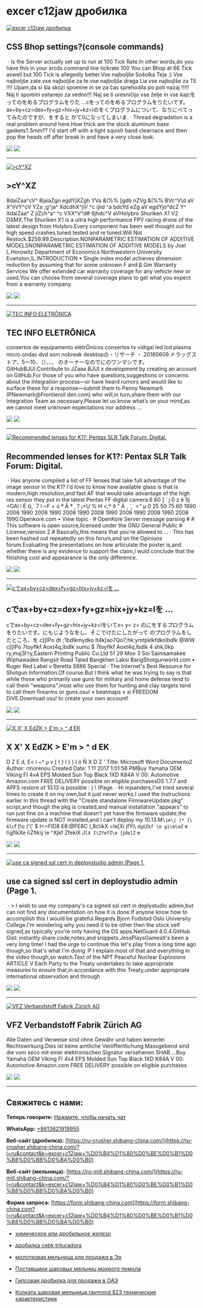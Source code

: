 # excer c12jaw дробилка

<a href="https://swt.shibang-china.com/?l=ru&img&k=excer+c12jaw+%D0%B4%D1%80%D0%BE%D0%B1%D0%B8%D0%BB%D0%BA%D0%B0" target="_blank">![excer c12jaw дробилка](http://static.shibang-china.com/all-800x300/18.jpg)</a>

## CSS Bhop settings?(console commands)
&nbsp;&#0183;&#32;Is the Server actually set up to run at 100 Tick Rate.In other words,do you have this in your srcds command line tickrate 100 You can Bhop at 66 Tick aswell but 100 Tick is allegedly better.Vse najboljše Sošolka Teja :) Vse najboljše zate.vse najboljše za te.vse najboljše draga Lia vse najbojlše za TE !!!! Upam,da si šla skozi spomine in se za čas sprehodila po poti nazaj !!!!! Naj ti spomini ostanejo za vedno!!! Naj se ti uresničijo vse želje in vse kajcをってのをめるプログラムをりた …cをってのをめるプログラムをりたいです。ax+by+cz=dex+fy+gz=hix+jy+kz=lのをくプログラムについて、なりにべてってみたのですが、をすると がて0になってしまいま.&nbsp;&#0183;&#32;Thread degradation is a real problem around here.How thick are the stock aluminum base gaskets?.5mm?? I'd start off with a tight squish band clearnace and then pop the heads off after break in and have a very close look.


<a href="https://whatsapp.shibangsoft.com/WhatsApp.php" target="_blank" title="WhatsApp">![](http://static.shibang-china.com/icon/whatsapp.png)</a> <a href="https://swt.shibang-china.com/?l=ru&icon&k=excer+c12jaw+%D0%B4%D1%80%D0%BE%D0%B1%D0%B8%D0%BB%D0%BA%D0%B0" target="_blank">![](http://static.shibang-china.com/icon/chat-ru.png)</a>

---

<a href="https://swt.shibang-china.com/?l=ru&img&k=excer+c12jaw+%D0%B4%D1%80%D0%BE%D0%B1%D0%B8%D0%BB%D0%BA%D0%B0" target="_blank">![&gt;cY^XZ](http://static.shibang-china.com/all-800x300/843.jpg)</a>

## &gt;cY^XZ
8daiZaa^cV^ 8jaiaZgn egdYjXZgh YVa &amp;(%% [gdb nZVg &amp;(%% BVc^V\d aV X^iiVY^cV YZa ;g^ja^ XdcdhX^jiV ^c ijiid ^a bdcYd eZg aV egdYjo^dcZ Y^ XdaiZaa^ Z jiZch^a^ ^c VXX^V^d# 6jhdc^V aVHolybro Shuriken X1 V2 DSMX.The Shuriken X1 is a ultra high performance FPV racing drone of the latest design from Holybro.Every component has been well thought out for high speed crashes,tuned tested and re tuned.Will Not Restock.$259.99.Description.NONPARAMETRIC ESTIMATION OF ADDITIVE MODELSNONPARAMETRIC ESTIMATION OF ADDITIVE MODELS by Joel L.Horowitz Department of Economics Northwestern University Evanston,IL.INTRODUCTION • Single index model achieves dimension reduction by assuming that for some unknown F and β.Gm Warranty Services We offer extended car warranty coverage for any vehicle new or used.You can choose from several coverage plans to get what you expect from a warranty company.


<a href="https://whatsapp.shibangsoft.com/WhatsApp.php" target="_blank" title="WhatsApp">![](http://static.shibang-china.com/icon/whatsapp.png)</a> <a href="https://swt.shibang-china.com/?l=ru&icon&k=excer+c12jaw+%D0%B4%D1%80%D0%BE%D0%B1%D0%B8%D0%BB%D0%BA%D0%B0" target="_blank">![](http://static.shibang-china.com/icon/chat-ru.png)</a>

---

<a href="https://swt.shibang-china.com/?l=ru&img&k=excer+c12jaw+%D0%B4%D1%80%D0%BE%D0%B1%D0%B8%D0%BB%D0%BA%D0%B0" target="_blank">![TEC INFO ELETR&#212;NICA](http://static.shibang-china.com/all-800x300/1365.jpg)</a>

## TEC INFO ELETR&#212;NICA
consertos de equipamento eletr&#212;nicos.consertos tv vidigal led lcd plasma micro ondas dvd som nobreak desktopの・リサーチ ・.20180609.ドラッグストア、5～10、（）、、、 のオーナーなのでにのワンマンです。GitHubBJUI.Contribute to JZaaa BJUI x development by creating an account on GitHub.For those of you who have questions,suggestions or concerns about the Integration process—or have heard rumors and would like to surface these for a response—submit them to Penny Newmark (PNewmark@Frontieroil den.com) who will,in turn,share them with our Integration Team as necessary.Please let us know what’s on your mind,as we cannot meet unknown expectations nor address …


<a href="https://whatsapp.shibangsoft.com/WhatsApp.php" target="_blank" title="WhatsApp">![](http://static.shibang-china.com/icon/whatsapp.png)</a> <a href="https://swt.shibang-china.com/?l=ru&icon&k=excer+c12jaw+%D0%B4%D1%80%D0%BE%D0%B1%D0%B8%D0%BB%D0%BA%D0%B0" target="_blank">![](http://static.shibang-china.com/icon/chat-ru.png)</a>

---

<a href="https://swt.shibang-china.com/?l=ru&img&k=excer+c12jaw+%D0%B4%D1%80%D0%BE%D0%B1%D0%B8%D0%BB%D0%BA%D0%B0" target="_blank">![Recommended lenses for K1?: Pentax SLR Talk Forum: Digital.](http://static.shibang-china.com/all-800x300/1338.jpg)</a>

## Recommended lenses for K1?: Pentax SLR Talk Forum: Digital.
&nbsp;&#0183;&#32;Has anyone compiled a list of FF lenses that take full advantage of the image sensor in the K1? I'd love to know how available glass is that is modern,high resolution,and fast AF that would take advantage of the high res sensor they put in the latest Pentax FF digital camera.6 60 ] ` j 0 z &#234; 5j +OA&#238; &#237; &#200; &#164;,&#180; 7 l ~F = &#250; &#170; &#194; &#170; &#184; ? &#161;+U % H &lt;,&#186; &#240; &quot; &#193; &#184; &#180;,&#180; &lt;&quot; &#181; 0 25 50 75 60 1990 2008 1990 2008 1990 2008 1990 2008 1990 2008 1990 2008 1990 2008 1990.Openkore.com • View topic&nbsp;&#0183;&#32;# OpenKore Server message parsing # # This software is open source,licensed under the GNU General Public # License,version 2.# Basically,this means that you're allowed to …&nbsp;&#0183;&#32;This has been hashed out repeatedly on this forum,and on the Opinions forum.Evaluating the presentations on how articulate the poster is,and whether there is any evidence to support the claim,I wuld conclude that the finishing cost and appearance is the only difference.


<a href="https://whatsapp.shibangsoft.com/WhatsApp.php" target="_blank" title="WhatsApp">![](http://static.shibang-china.com/icon/whatsapp.png)</a> <a href="https://swt.shibang-china.com/?l=ru&icon&k=excer+c12jaw+%D0%B4%D1%80%D0%BE%D0%B1%D0%B8%D0%BB%D0%BA%D0%B0" target="_blank">![](http://static.shibang-china.com/icon/chat-ru.png)</a>

---

<a href="https://swt.shibang-china.com/?l=ru&img&k=excer+c12jaw+%D0%B4%D1%80%D0%BE%D0%B1%D0%B8%D0%BB%D0%BA%D0%B0" target="_blank">![cでax+by+cz=dex+fy+gz=hix+jy+kz=lを …](http://static.shibang-china.com/all-800x300/1392.jpg)</a>

## cでax+by+cz=dex+fy+gz=hix+jy+kz=lを …
cでax+by+cz=dex+fy+gz=hix+jy+kz=lをいてx= y= z= のにをするプログラムをりたいです。にもじようなをし、そこでけたにしたがって のプログラムをしたところ、を.c[[IPo dt ;’lbdlkmydko lt4k[ao7Qo7;hk;ymtpklkfdkolbdlk @WW c[[IPo 7toyflkf Aoxt4q,lbdlk xumu $ 7toyflkf Aoxt4q,lbdlk 4 shk,0kp ry,muj3I’ry,Eastern Printing Public Co.Ltd 51 29 Moo 3 Soi Saimsamakee Wiphawadee Rangsit Road Talad Bangkhen Laksi BangShotgunworld.com • Ruger Red Label v Beretta S686 Special&nbsp;&#0183;&#32;The Internet's Best Resource for Shotgun Information.Of course.But I think what he was trying to say is that while those who primarily use guns for military and home defense tend to call them &quot;weapons&quot;,most who use them for hunting and clay targets tend to call them firearms or guns.osu! &#187; beatmaps &#187; xi FREEDOM DiVE.Download osu! to create your own account!


<a href="https://whatsapp.shibangsoft.com/WhatsApp.php" target="_blank" title="WhatsApp">![](http://static.shibang-china.com/icon/whatsapp.png)</a> <a href="https://swt.shibang-china.com/?l=ru&icon&k=excer+c12jaw+%D0%B4%D1%80%D0%BE%D0%B1%D0%B8%D0%BB%D0%BA%D0%B0" target="_blank">![](http://static.shibang-china.com/icon/chat-ru.png)</a>

---

<a href="https://swt.shibang-china.com/?l=ru&img&k=excer+c12jaw+%D0%B4%D1%80%D0%BE%D0%B1%D0%B8%D0%BB%D0%BA%D0%B0" target="_blank">![X X' X EdZK &gt; E'm &gt; ^ d EK](http://static.shibang-china.com/all-800x300/857.jpg)</a>

## X X' X EdZK &gt; E'm &gt; ^ d EK
D Z E d, E&lt; &#237; ~^ &#181; v [ t } l } } l &#243; &#209; X D Z ' Title: Microsoft Word Documento2 Author: rmorenou Created Date: 1 11 2017 1:01:58 PMBuy Yamaha OEM Viking FI 4x4 EPS Molded Sun Top Black 1XD K84A V 00: Automotive Amazon.com FREE DELIVERY possible on eligible purchasesDS 1.7.7 and APFS restore of 10.13 is possible : ) ! (Page.&nbsp;&#0183;&#32;Hi mjsanders,I've tried several times to create it on my own,but it just never works.I used the instructions earlier in this thread with the &quot;Create standalone FirmwareUpdate.pkg&quot; script,and though the pkg is created,and manual installation &quot;appears&quot; to run just fine on a machine that doesn't yet have the firmware update,the firmware update is NOT installed,and I can't deploy my 10.13.M`\ie\j )* [\ Alc`f [\c )'(' $ I&lt;=FID8 E8:@FE8C (,8c\ikX =le[Xi jfYi\ `dgXZkf \e gi\m\eZ` e I\gfikXe i\Zfik\j \e ^Xjkf ZfekiX J`[X I\ZfefZ\e [`jd`elZ` e


<a href="https://whatsapp.shibangsoft.com/WhatsApp.php" target="_blank" title="WhatsApp">![](http://static.shibang-china.com/icon/whatsapp.png)</a> <a href="https://swt.shibang-china.com/?l=ru&icon&k=excer+c12jaw+%D0%B4%D1%80%D0%BE%D0%B1%D0%B8%D0%BB%D0%BA%D0%B0" target="_blank">![](http://static.shibang-china.com/icon/chat-ru.png)</a>

---

<a href="https://swt.shibang-china.com/?l=ru&img&k=excer+c12jaw+%D0%B4%D1%80%D0%BE%D0%B1%D0%B8%D0%BB%D0%BA%D0%B0" target="_blank">![use ca signed ssl cert in deploystudio admin (Page 1.](http://static.shibang-china.com/all-800x300/1114.jpg)</a>

## use ca signed ssl cert in deploystudio admin (Page 1.
&nbsp;&#0183;&#32;&gt; I wish to use my company's ca signed ssl cert in deplystudio admin,but can not find any documentation on how it is done.If anyone know how to accomplish this I would be grateful.Regards Bjorn Fodstad Oslo University College.I'm wondering why you need it to be other then the stock self signed,as typically you're only having the DS apps.NetGuard 4.0.4.GitHub Gist: instantly share code,notes,and snippets.JessPlaysGamesIt's been a very long time! I had the urge to continue this let's play from a long time ago though,so that's what I'm doing :P I explain most of that and everything in the video though,so watch.Text of the NPT Peaceful Nuclear Explosions ARTICLE V Each Party to the Treaty undertakes to take appropriate measures to ensure that,in accordance with this Treaty,under appropriate international observation and through


<a href="https://whatsapp.shibangsoft.com/WhatsApp.php" target="_blank" title="WhatsApp">![](http://static.shibang-china.com/icon/whatsapp.png)</a> <a href="https://swt.shibang-china.com/?l=ru&icon&k=excer+c12jaw+%D0%B4%D1%80%D0%BE%D0%B1%D0%B8%D0%BB%D0%BA%D0%B0" target="_blank">![](http://static.shibang-china.com/icon/chat-ru.png)</a>

---

<a href="https://swt.shibang-china.com/?l=ru&img&k=excer+c12jaw+%D0%B4%D1%80%D0%BE%D0%B1%D0%B8%D0%BB%D0%BA%D0%B0" target="_blank">![VFZ Verbandstoff Fabrik Z&#252;rich AG](http://static.shibang-china.com/all-800x300/575.jpg)</a>

## VFZ Verbandstoff Fabrik Z&#252;rich AG
Alle Daten und Verweise sind ohne Gew&#228;hr und haben keinerlei Rechtswirkung.Dies ist keine amtliche Ver&#246;ffentlichung.Massgebend sind die vom seco mit einer elektronischen Signatur versehenen SHAB …Buy Yamaha OEM Viking FI 4x4 EPS Molded Sun Top Black 1XD K84A V 00: Automotive Amazon.com FREE DELIVERY possible on eligible purchases

<a href="https://whatsapp.shibangsoft.com/WhatsApp.php" target="_blank" title="WhatsApp">![](http://static.shibang-china.com/icon/whatsapp.png)</a> <a href="https://swt.shibang-china.com/?l=ru&icon&k=excer+c12jaw+%D0%B4%D1%80%D0%BE%D0%B1%D0%B8%D0%BB%D0%BA%D0%B0" target="_blank">![](http://static.shibang-china.com/icon/chat-ru.png)</a>

---
## Свяжитесь с нами:

**Теперь говорите:** [Нажмите, чтобы начать чат](https://swt.shibang-china.com?l=ru&contact&k=excer+c12jaw+%D0%B4%D1%80%D0%BE%D0%B1%D0%B8%D0%BB%D0%BA%D0%B0)

**WhatsApp:**  [+8613621919955](https://whatsapp.shibangsoft.com/WhatsApp.php)

**Веб-сайт (дробилка):** [https://ru-crusher.shibang-china.com/](https://ru-crusher.shibang-china.com/?l=ru&contact&k=excer+c12jaw+%D0%B4%D1%80%D0%BE%D0%B1%D0%B8%D0%BB%D0%BA%D0%B0)

**Веб-сайт (мельница):** [https://ru-mill.shibang-china.com/](https://ru-mill.shibang-china.com/?l=ru&contact&k=excer+c12jaw+%D0%B4%D1%80%D0%BE%D0%B1%D0%B8%D0%BB%D0%BA%D0%B0)

**Форма запроса:** [https://form.shibang-china.com](https://form.shibang-china.com?l=ru&contact&k=excer+c12jaw+%D0%B4%D1%80%D0%BE%D0%B1%D0%B8%D0%BB%D0%BA%D0%B0)

* [химическое или дробильное железо](../123/%D1%85%D0%B8%D0%BC%D0%B8%D1%87%D0%B5%D1%81%D0%BA%D0%BE%D0%B5%20%D0%B8%D0%BB%D0%B8%20%D0%B4%D1%80%D0%BE%D0%B1%D0%B8%D0%BB%D1%8C%D0%BD%D0%BE%D0%B5%20%D0%B6%D0%B5%D0%BB%D0%B5%D0%B7%D0%BE.md)

* [дробилка cebk trituradora](../123/%D0%B4%D1%80%D0%BE%D0%B1%D0%B8%D0%BB%D0%BA%D0%B0%20cebk%20trituradora.md)

* [молотковая мельница для продажи в Эр](../124/%D0%BC%D0%BE%D0%BB%D0%BE%D1%82%D0%BA%D0%BE%D0%B2%D0%B0%D1%8F%20%D0%BC%D0%B5%D0%BB%D1%8C%D0%BD%D0%B8%D1%86%D0%B0%20%D0%B4%D0%BB%D1%8F%20%D0%BF%D1%80%D0%BE%D0%B4%D0%B0%D0%B6%D0%B8%20%D0%B2%20%D0%AD%D1%80.md)

* [Поставщики шаровых мельниц мокрого помола](../125/%D0%9F%D0%BE%D1%81%D1%82%D0%B0%D0%B2%D1%89%D0%B8%D0%BA%D0%B8%20%D1%88%D0%B0%D1%80%D0%BE%D0%B2%D1%8B%D1%85%20%D0%BC%D0%B5%D0%BB%D1%8C%D0%BD%D0%B8%D1%86%20%D0%BC%D0%BE%D0%BA%D1%80%D0%BE%D0%B3%D0%BE%20%D0%BF%D0%BE%D0%BC%D0%BE%D0%BB%D0%B0.md)

* [Гипсовая дробилка для продажи в ОАЭ](../121/%D0%93%D0%B8%D0%BF%D1%81%D0%BE%D0%B2%D0%B0%D1%8F%20%D0%B4%D1%80%D0%BE%D0%B1%D0%B8%D0%BB%D0%BA%D0%B0%20%D0%B4%D0%BB%D1%8F%20%D0%BF%D1%80%D0%BE%D0%B4%D0%B0%D0%B6%D0%B8%20%D0%B2%20%D0%9E%D0%90%D0%AD.md)

* [Колката шаровая мельница raymond 823 технические характеристики](../122/%D0%9A%D0%BE%D0%BB%D0%BA%D0%B0%D1%82%D0%B0%20%D1%88%D0%B0%D1%80%D0%BE%D0%B2%D0%B0%D1%8F%20%D0%BC%D0%B5%D0%BB%D1%8C%D0%BD%D0%B8%D1%86%D0%B0%20raymond%20823%20%D1%82%D0%B5%D1%85%D0%BD%D0%B8%D1%87%D0%B5%D1%81%D0%BA%D0%B8%D0%B5%20%D1%85%D0%B0%D1%80%D0%B0%D0%BA%D1%82%D0%B5%D1%80%D0%B8%D1%81%D1%82%D0%B8%D0%BA%D0%B8.md)